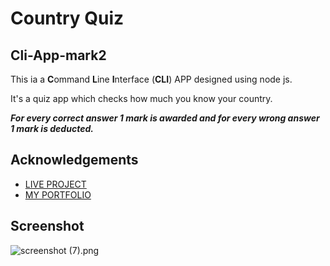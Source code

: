 # Country Quiz
## Cli-App-mark2

This ia a **C**ommand **L**ine **I**nterface (**CLI**) APP designed using node js.

It's a quiz app which checks how much you know your country.

***For every correct answer 1 mark is awarded and for every wrong answer 1 mark is deducted.***

## Acknowledgements

* [LIVE PROJECT](https://replit.com/@sagarkr4560/CLI?embed=1&output=1#index.js)
* [MY PORTFOLIO](https://portfolio-sagar.netlify.app/)


## Screenshot


![screenshot (7).png](https://cdn.hashnode.com/res/hashnode/image/upload/v1630570994383/ks5htLO3k.png)
